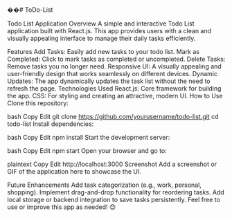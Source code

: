 ��#   T o D o - L i s t 

Todo List Application
Overview
A simple and interactive Todo List application built with React.js. This app provides users with a clean and visually appealing interface to manage their daily tasks efficiently.

Features
Add Tasks: Easily add new tasks to your todo list.
Mark as Completed: Click to mark tasks as completed or uncompleted.
Delete Tasks: Remove tasks you no longer need.
Responsive UI: A visually appealing and user-friendly design that works seamlessly on different devices.
Dynamic Updates: The app dynamically updates the task list without the need to refresh the page.
Technologies Used
React.js: Core framework for building the app.
CSS: For styling and creating an attractive, modern UI.
How to Use
Clone this repository:

bash
Copy
Edit
git clone https://github.com/yourusername/todo-list.git
cd todo-list
Install dependencies:

bash
Copy
Edit
npm install
Start the development server:

bash
Copy
Edit
npm start
Open your browser and go to:

plaintext
Copy
Edit
http://localhost:3000
Screenshot
Add a screenshot or GIF of the application here to showcase the UI.

Future Enhancements
Add task categorization (e.g., work, personal, shopping).
Implement drag-and-drop functionality for reordering tasks.
Add local storage or backend integration to save tasks persistently.
Feel free to use or improve this app as needed! 😊

